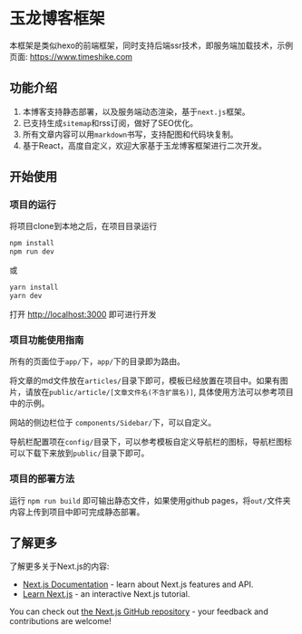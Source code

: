 # 玉龙博客框架

本框架是类似hexo的前端框架，同时支持后端ssr技术，即服务端加载技术，示例页面: <https://www.timeshike.com>

## 功能介绍

1. 本博客支持静态部署，以及服务端动态渲染，基于`next.js`框架。
2. 已支持生成`sitemap`和rss订阅，做好了SEO优化。
3. 所有文章内容可以用`markdown`书写，支持配图和代码块复制。
4. 基于React，高度自定义，欢迎大家基于玉龙博客框架进行二次开发。

## 开始使用

### 项目的运行

将项目clone到本地之后，在项目目录运行

```bash
npm install
npm run dev
```

或

```bash
yarn install
yarn dev
```

打开 [http://localhost:3000](http://localhost:3000) 即可进行开发

### 项目功能使用指南

所有的页面位于`app/`下，`app/`下的目录即为路由。

将文章的md文件放在`articles/`目录下即可，模板已经放置在项目中。如果有图片，请放在`public/article/[文章文件名(不含扩展名)]`, 具体使用方法可以参考项目中的示例。

网站的侧边栏位于 `components/Sidebar/`下，可以自定义。

导航栏配置项在`config/`目录下，可以参考模板自定义导航栏的图标，导航栏图标可以下载下来放到`public/`目录下即可。

### 项目的部署方法

运行 `npm run build` 即可输出静态文件，如果使用github pages，将`out/`文件夹内容上传到项目中即可完成静态部署。

## 了解更多

了解更多关于Next.js的内容:

- [Next.js Documentation](https://nextjs.org/docs) - learn about Next.js features and API.
- [Learn Next.js](https://nextjs.org/learn) - an interactive Next.js tutorial.

You can check out [the Next.js GitHub repository](https://github.com/vercel/next.js/) - your feedback and contributions are welcome!

